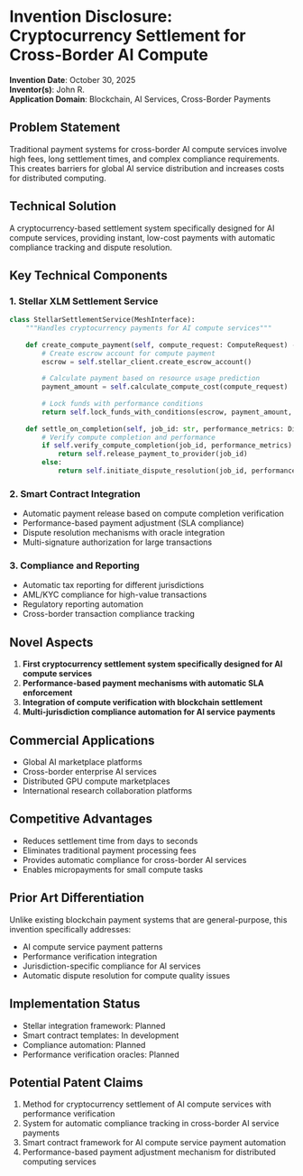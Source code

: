 # Invention Disclosure: Cryptocurrency Settlement for Cross-Border AI Compute

**Invention Date**: October 30, 2025  
**Inventor(s)**: John R.  
**Application Domain**: Blockchain, AI Services, Cross-Border Payments  

## Problem Statement
Traditional payment systems for cross-border AI compute services involve high fees, long settlement times, and complex compliance requirements. This creates barriers for global AI service distribution and increases costs for distributed computing.

## Technical Solution
A cryptocurrency-based settlement system specifically designed for AI compute services, providing instant, low-cost payments with automatic compliance tracking and dispute resolution.

## Key Technical Components

### 1. Stellar XLM Settlement Service
```python
class StellarSettlementService(MeshInterface):
    """Handles cryptocurrency payments for AI compute services"""
    
    def create_compute_payment(self, compute_request: ComputeRequest) -> PaymentEscrow:
        # Create escrow account for compute payment
        escrow = self.stellar_client.create_escrow_account()
        
        # Calculate payment based on resource usage prediction
        payment_amount = self.calculate_compute_cost(compute_request)
        
        # Lock funds with performance conditions
        return self.lock_funds_with_conditions(escrow, payment_amount, compute_request)
    
    def settle_on_completion(self, job_id: str, performance_metrics: Dict) -> Settlement:
        # Verify compute completion and performance
        if self.verify_compute_completion(job_id, performance_metrics):
            return self.release_payment_to_provider(job_id)
        else:
            return self.initiate_dispute_resolution(job_id, performance_metrics)
```

### 2. Smart Contract Integration
- Automatic payment release based on compute completion verification
- Performance-based payment adjustment (SLA compliance)
- Dispute resolution mechanisms with oracle integration
- Multi-signature authorization for large transactions

### 3. Compliance and Reporting
- Automatic tax reporting for different jurisdictions
- AML/KYC compliance for high-value transactions
- Regulatory reporting automation
- Cross-border transaction compliance tracking

## Novel Aspects
1. **First cryptocurrency settlement system specifically designed for AI compute services**
2. **Performance-based payment mechanisms with automatic SLA enforcement**
3. **Integration of compute verification with blockchain settlement**
4. **Multi-jurisdiction compliance automation for AI service payments**

## Commercial Applications
- Global AI marketplace platforms
- Cross-border enterprise AI services
- Distributed GPU compute marketplaces
- International research collaboration platforms

## Competitive Advantages
- Reduces settlement time from days to seconds
- Eliminates traditional payment processing fees
- Provides automatic compliance for cross-border AI services
- Enables micropayments for small compute tasks

## Prior Art Differentiation
Unlike existing blockchain payment systems that are general-purpose, this invention specifically addresses:
- AI compute service payment patterns
- Performance verification integration
- Jurisdiction-specific compliance for AI services
- Automatic dispute resolution for compute quality issues

## Implementation Status
- Stellar integration framework: Planned
- Smart contract templates: In development
- Compliance automation: Planned
- Performance verification oracles: Planned

## Potential Patent Claims
1. Method for cryptocurrency settlement of AI compute services with performance verification
2. System for automatic compliance tracking in cross-border AI service payments
3. Smart contract framework for AI compute service payment automation
4. Performance-based payment adjustment mechanism for distributed computing services